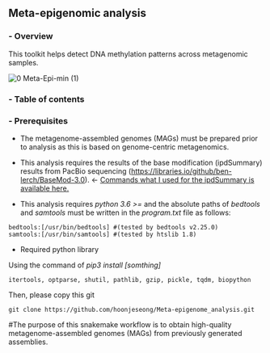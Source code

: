 ## __Meta-epigenomic analysis__

### - Overview

This toolkit helps detect DNA methylation patterns across metagenomic samples.

![0  Meta-Epi-min (1)](https://user-images.githubusercontent.com/39515472/143376782-f68a5aff-681a-4fc2-ad26-4c01439521b9.png)

### - Table of contents

### - Prerequisites

- The metagenome-assembled genomes (MAGs) must be prepared prior to analysis as this is based on genome-centric metagenomics.
- This analysis requires the results of the base modification (ipdSummary) results from PacBio sequencing (https://libraries.io/github/ben-lerch/BaseMod-3.0). 
&larr; [Commands what I used for the ipdSummary is available here.](https://github.com/hoonjeseong/Meta-epigenome_analysis/blob/main/docs/tutorial-ipdSummary.md)

- This analysis requires _python 3.6 >=_ and the absolute paths of _bedtools_ and _samtools_ must be written in the _program.txt_ file as follows:

```
bedtools:[/usr/bin/bedtools] #(tested by bedtools v2.25.0)
samtools:[/usr/bin/samtools] #(tested by htslib 1.8)
 ```
 
- Required python library

Using the command of _pip3 install [somthing]_

`itertools, optparse, shutil, pathlib, gzip, pickle, tqdm, biopython`

Then, please copy this git

`git clone https://github.com/hoonjeseong/Meta-epigenome_analysis.git`

#The purpose of this snakemake workflow is to obtain high-quality metagenome-assembled genomes (MAGs) from previously generated assemblies. 



